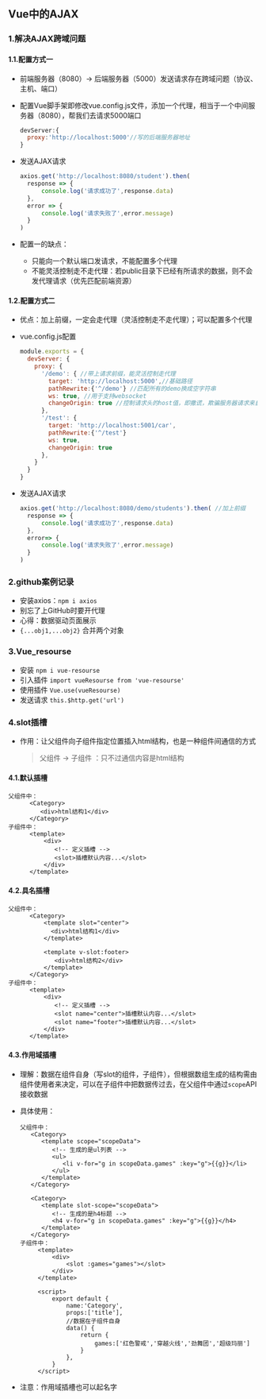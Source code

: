 ## Vue中的AJAX

### 1.解决AJAX跨域问题

#### 1.1.配置方式一

- 前端服务器（8080）-> 后端服务器（5000）发送请求存在跨域问题（协议、主机、端口）

- 配置Vue脚手架即修改vue.config.js文件，添加一个代理，相当于一个中间服务器（8080），帮我们去请求5000端口

  ```js
  devServer:{
  	proxy:'http://localhost:5000'//写的后端服务器地址
  }
  ```

- 发送AJAX请求

  ```js
  axios.get('http://localhost:8080/student').then(
  	response => {
  		console.log('请求成功了',response.data)
  	},
  	error => {
  		console.log('请求失败了',error.message)
  	}
  )
  ```

- 配置一的缺点：

  - 只能向一个默认端口发请求，不能配置多个代理
  - 不能灵活控制走不走代理：若public目录下已经有所请求的数据，则不会发代理请求（优先匹配前端资源）

#### 1.2.配置方式二

- 优点：加上前缀，一定会走代理（灵活控制走不走代理）；可以配置多个代理

- vue.config.js配置

  ```js
  module.exports = {
    devServer: {
      proxy: {
        '/demo': { //带上请求前缀，能灵活控制走代理
          target: 'http://localhost:5000',//基础路径
          pathRewrite:{'^/demo'} //匹配所有的demo换成空字符串
          ws: true, //用于支持websocket
          changeOrigin: true //控制请求头的host值，即撒谎，欺骗服务器请求来自5000（实际8080）
        },
        '/test': { 
          target: 'http://localhost:5001/car',
          pathRewrite:{'^/test'} 
          ws: true, 
          changeOrigin: true 
        },
      }
    }
  }
  ```

- 发送AJAX请求

  ```js
  axios.get('http://localhost:8080/demo/students').then( //加上前缀
  	response => {
  		console.log('请求成功了',response.data)
  	},
  	error=> {
  		console.log('请求失败了',error.message)
  	}
  )
  ```

  

### 2.github案例记录

- 安装axios：`npm i axios`
- 别忘了上GitHub时要开代理
- 心得：数据驱动页面展示
- `{...obj1,...obj2}` 合并两个对象

### 3.Vue_resourse

- 安装 `npm i vue-resourse`
- 引入插件 `import vueResourse from 'vue-resourse'`
- 使用插件 `Vue.use(vueResourse)`
- 发送请求 `this.$http.get('url')`

### 4.slot插槽

- 作用：让父组件向子组件指定位置插入html结构，也是一种组件间通信的方式

  > 父组件 -> 子组件 ：只不过通信内容是html结构

#### 4.1.默认插槽

```vue
父组件中：
      <Category>
         <div>html结构1</div>
      </Category>
子组件中：
      <template>
          <div>
             <!-- 定义插槽 -->
             <slot>插槽默认内容...</slot>
          </div>
      </template>
```

#### 4.2.具名插槽

```vue
父组件中：
      <Category>
          <template slot="center">
            <div>html结构1</div>
          </template>

          <template v-slot:footer>
             <div>html结构2</div>
          </template>
      </Category>
子组件中：
      <template>
          <div>
             <!-- 定义插槽 -->
             <slot name="center">插槽默认内容...</slot>
             <slot name="footer">插槽默认内容...</slot>
          </div>
      </template>
```

#### 4.3.作用域插槽

- 理解：数据在组件自身（写slot的组件，子组件），但根据数组生成的结构需由组件使用者来决定，可以在子组件中把数据传过去，在父组件中通过`scope`API接收数据

- 具体使用：

  ```vue
  父组件中：
     <Category>
        <template scope="scopeData">
           <!-- 生成的是ul列表 -->
           <ul>
              <li v-for="g in scopeData.games" :key="g">{{g}}</li>
           </ul>
        </template>
     </Category>
  
     <Category>
        <template slot-scope="scopeData">
           <!-- 生成的是h4标题 -->
           <h4 v-for="g in scopeData.games" :key="g">{{g}}</h4>
        </template>
     </Category>
  子组件中：
       <template>
           <div>
               <slot :games="games"></slot>
           </div>
       </template>
  
       <script>
           export default {
               name:'Category',
               props:['title'],
               //数据在子组件自身
               data() {
                   return {
                       games:['红色警戒','穿越火线','劲舞团','超级玛丽']
                   }
               },
           }
       </script>
  ```

- 注意：作用域插槽也可以起名字
